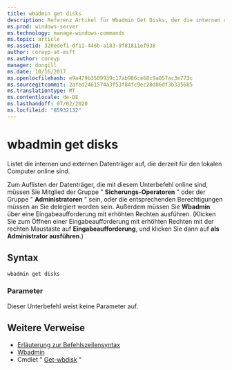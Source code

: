 ```yaml
---
title: wbadmin get disks
description: Referenz Artikel für Wbadmin Get Disks, der die internen und externen Datenträger auflistet, die derzeit für den lokalen Computer online sind.
ms.prod: windows-server
ms.technology: manage-windows-commands
ms.topic: article
ms.assetid: 320edef1-df11-446b-a183-9f81811ef938
author: coreyp-at-msft
ms.author: coreyp
manager: dongill
ms.date: 10/16/2017
ms.openlocfilehash: e9a479b3509939c17ab986ce68c9a057ac3e773c
ms.sourcegitcommit: 2afed2461574a3f53f84fc9ec28d86df3b335685
ms.translationtype: MT
ms.contentlocale: de-DE
ms.lasthandoff: 07/02/2020
ms.locfileid: "85932132"
---
```

# <a name="wbadmin-get-disks"></a>wbadmin get disks



Listet die internen und externen Datenträger auf, die derzeit für den lokalen Computer online sind.

Zum Auflisten der Datenträger, die mit diesem Unterbefehl online sind, müssen Sie Mitglied der Gruppe " **Sicherungs-Operatoren** " oder der Gruppe " **Administratoren** " sein, oder die entsprechenden Berechtigungen müssen an Sie delegiert worden sein. Außerdem müssen Sie **Wbadmin** über eine Eingabeaufforderung mit erhöhten Rechten ausführen. (Klicken Sie zum Öffnen einer Eingabeaufforderung mit erhöhten Rechten mit der rechten Maustaste auf **Eingabeaufforderung**, und klicken Sie dann auf **als Administrator ausführen**.)

## <a name="syntax"></a>Syntax

```
wbadmin get disks
```

### <a name="parameters"></a>Parameter

Dieser Unterbefehl weist keine Parameter auf.

## <a name="additional-references"></a>Weitere Verweise

- [Erläuterung zur Befehlszeilensyntax](command-line-syntax-key.md)
-   [Wbadmin](wbadmin.md)
-   Cmdlet " [Get-wbdisk](https://technet.microsoft.com/library/jj902446.aspx) "